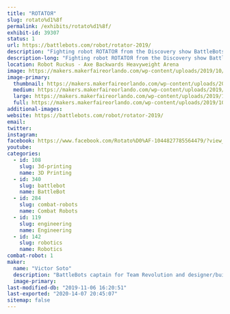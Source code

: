 ```yaml
---
title: "ROTATOЯ"
slug: rotato%d1%8f
permalink: /exhibits/rotato%d1%8f/
exhibit-id: 39307
status: 1
url: https://battlebots.com/robot/rotator-2019/
description: "Fighting robot ROTATOЯ from the Discovery show BattleBots on display."
description-long: "Fighting robot ROTATOЯ from the Discovery show BattleBots on display."
location: Robot Ruckus - Axe Backwards Heavyweight Arena
image: https://makers.makerfaireorlando.com/wp-content/uploads/2019/10/2019-Team-Photo-1024x684.jpg
image-primary:
  thumbnail: https://makers.makerfaireorlando.com/wp-content/uploads/2019/10/2019-Team-Photo-150x150.jpg
  medium: https://makers.makerfaireorlando.com/wp-content/uploads/2019/10/2019-Team-Photo-300x200.jpg
  large: https://makers.makerfaireorlando.com/wp-content/uploads/2019/10/2019-Team-Photo-1024x684.jpg
  full: https://makers.makerfaireorlando.com/wp-content/uploads/2019/10/2019-Team-Photo.jpg
additional-images:
website: https://battlebots.com/robot/rotator-2019/
email: 
twitter: 
instagram: 
facebook: https://www.facebook.com/Rotato%D0%AF-1044827785564479/?view_public_for=1044827785564479
youtube: 
categories:
  - id: 108
    slug: 3d-printing
    name: 3D Printing
  - id: 340
    slug: battlebot
    name: BattleBot
  - id: 284
    slug: combat-robots
    name: Combat Robots
  - id: 119
    slug: engineering
    name: Engineering
  - id: 142
    slug: robotics
    name: Robotics
combat-robot: 1
maker:
  name: "Victor Soto"
  description: "BattleBots captain for Team Revolution and designer/builder of ROTATOЯ."
  image-primary: 
last-modified-db: "2019-11-06 16:20:51"
last-exported: "2020-14-07 20:45:07"
sitemap: false
---
```

